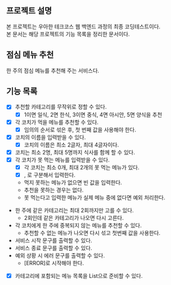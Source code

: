 ## 프로젝트 설명
본 프로젝트는 우아한 테크코스 웹 백엔드 과정의 최종 코딩테스트이다.  
본 문서는 해당 프로젝트의 기능 목록을 정리한 문서이다.

## 점심 메뉴 추천
한 주의 점심 메뉴를 추천해 주는 서비스다.

## 기능 목록
- [x] 추천할 카테고리를 무작위로 정할 수 있다.
    - [x] 1이면 일식, 2면 한식, 3이면 중식, 4면 아시안, 5면 양식을 추천
- [x] 각 코치가 먹을 메뉴를 추천할 수 있다.
    - [x] 임의의 순서로 섞은 후, 첫 번째 값을 사용해야 한다.
- [x] 코치의 이름을 입력받을 수 있다.
    - [x] 코치의 이름은 최소 2글자, 최대 4글자이다.
- [x] 코치는 최소 2명, 최대 5명까지 식사를 함께 할 수 있다.
- [x] 각 코치가 못 먹는 메뉴를 입력받을 수 있다.
    - [x] 각 코치는 최소 0개, 최대 2개의 못 먹는 메뉴가 있다.
    - [x] , 로 구분해서 입력한다.
    - 먹지 못하는 메뉴가 없으면 빈 값을 입력한다.
    - 추천을 못하는 경우는 없다.
    - 못 먹는다고 입력한 메뉴가 실제 메뉴 중에 없다면 예외 처리한다.
- 한 주에 같은 카테고리는 최대 2회까지만 고를 수 있다.
    - 2회인데 같은 카테고리가 나오면 다시 고른다.
- 각 코치에게 한 주에 중복되지 않는 메뉴를 추천할 수 있다.
    - 추천할 수 없는 메뉴가 나오면 다시 섞고 첫번째 값을 사용한다.
- 서비스 시작 문구를 출력할 수 있다.
- 서비스 종료 문구를 출력할 수 있다.
- 예외 상황 시 에러 문구를 출력할 수 있다.
    - [ERROR]로 시작해야 한다.
- [x] 카테고리에 포함되는 메뉴 목록을 List<String>으로 준비할 수 있다.